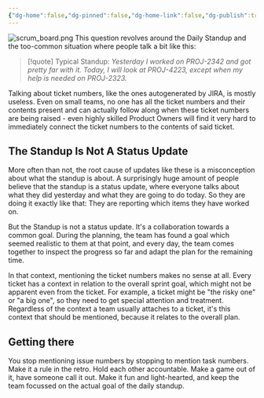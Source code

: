 ```yaml
---
{"dg-home":false,"dg-pinned":false,"dg-home-link":false,"dg-publish":true,"created-date":"2020-10-14T10:35:38","updated-date":"2025-05-05T17:44:21","type":"post","disabled rules":["header-increment","yaml-title","yaml-title-alias","file-name-heading"],"title":"How do we stop talking about issue numbers and start talking about what matters?","excerpt":"\"I worked on FOO-2342 today...\" Issue numbers during the standup do not provide any value at all, so we should get rid of them during the discussion.","dg-permalink":"po_qa/how-do-we-stop-speaking-about-jira-numbers/","tags":["ProductOwnership","ProductOwnerQA"],"dg-path":"How do we stop talking about issue numbers and start talking about what matters?.md","permalink":"/po_qa/how-do-we-stop-speaking-about-jira-numbers/","dgPassFrontmatter":true,"created":"2020-10-14T10:35:38","updated":"2025-05-05T17:44:21"}
---
```



![scrum_board.png](/img/user/attachments/scrum_board.png)
This question revolves around the Daily Standup and the too-common situation where people talk a bit like this:

> [!quote] Typical Standup:
> _Yesterday I worked on PROJ-2342 and got pretty far with it. Today, I will look at PROJ-4223, except when my help is needed on PROJ-2323._

Talking about ticket numbers, like the ones autogenerated by JIRA, is mostly useless. Even on small teams, no one has all the ticket numbers and their contents present and can actually follow along when these ticket numbers are being raised - even highly skilled Product Owners will find it very hard to immediately connect the ticket numbers to the contents of said ticket.

## The Standup Is Not A Status Update

More often than not, the root cause of updates like these is a misconception about what the standup is about. A surprisingly huge amount of people believe that the standup is a status update, where everyone talks about what they did yesterday and what they are going to do today. So they are doing it exactly like that: They are reporting which items they have worked on.

But the Standup is not a status update. It's a collaboration towards a common goal. During the planning, the team has found a goal which seemed realistic to them at that point, and every day, the team comes together to inspect the progress so far and adapt the plan for the remaining time.

In that context, mentioning the ticket numbers makes no sense at all. Every ticket has a context in relation to the overall sprint goal, which might not be apparent even from the ticket. For example, a ticket might be "the risky one" or
"a big one", so they need to get special attention and treatment. Regardless of the context a team usually attaches to a ticket, it's this context that should be mentioned, because it relates to the overall plan.

## Getting there

You stop mentioning issue numbers by stopping to mention task numbers. Make it a rule in the retro. Hold each other accountable. Make a game out of it, have someone call it out. Make it fun and light-hearted, and keep the team focussed on the actual goal of the daily standup.
